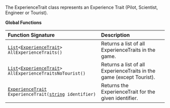 The ExperienceTrait class represents an Experience Trait (Pilot, Scientist, Engineer or Tourist).

**Global Functions**

| Function Signature| Description |
| :--- | :--- |
| [`List`](List-Type)`<`[`ExperienceTrait`](ExperienceTrait-Type)`> AllExperienceTraits()` | Returns a list of all ExperienceTraits in the game. |
| [`List`](List-Type)`<`[`ExperienceTrait`](ExperienceTrait-Type)`> AllExperienceTraitsNoTourist()` | Returns a list of all ExperienceTraits in the game (except Tourist). |
| [`ExperienceTrait`](ExperienceTrait-Type) `ExperienceTrait(`[`string`](String-Type)` identifier)` | Returns the ExperienceTrait for the given identifier. |
